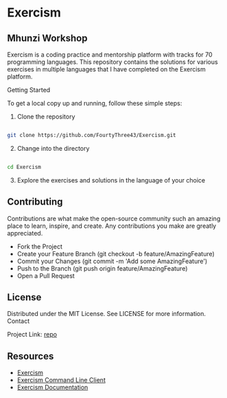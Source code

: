 # Exercism

## Mhunzi Workshop

Exercism is a coding practice and mentorship platform with tracks for 70 programming languages. This repository contains the solutions for various exercises in multiple languages that I have completed on the Exercism platform.

Getting Started

To get a local copy up and running, follow these simple steps:

 1. Clone the repository

```bash

git clone https://github.com/FourtyThree43/Exercism.git

```

2. Change into the directory

```bash

cd Exercism

```

3. Explore the exercises and solutions in the language of your choice


## Contributing

Contributions are what make the open-source community such an amazing place to learn, inspire, and create. Any contributions you make are greatly appreciated.

- Fork the Project
- Create your Feature Branch (git checkout -b feature/AmazingFeature)
- Commit your Changes (git commit -m 'Add some AmazingFeature')
- Push to the Branch (git push origin feature/AmazingFeature)
- Open a Pull Request

## License

Distributed under the MIT License. See LICENSE for more information.
Contact

Project Link: [repo](https://github.com/FourtyThree43/Exercism.git)

## Resources

- [Exercism](https://exercism.org)
- [Exercism Command Line Client](https://exercism.org/cli-walkthrough)
- [Exercism Documentation](https://exercism.org/docs)
